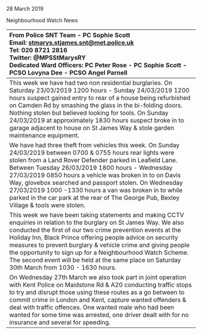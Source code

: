 28 March 2019

Neighbourhood Watch News

| From Police SNT Team - PC Sophie Scott <br>Email: stmarys.stjames.snt@met.police.uk <br>Tel: 020 8721 2816 <br>Twitter: @MPSStMarysRY <br>Dedicated Ward Officers: PC Peter Rose - PC Sophie Scott - PCSO Lovyna Dee - PCSO Angel Parnell                                                                                                                                                                                                                                                           |
| :-------------------------------------------------------------------------------------------------------------------------------------------------------------------------------------------------------------------------------------------------------------------------------------------------------------------------------------------------------------------------------------------------------------------------------------------------------------------------------------------------- |
| This week we have had two non residential burglaries. On Saturday 23/03/2019 1200 hours - Sunday 24/03/2019 1200 hours suspect gained entry to rear of a house being refurbished on Camden Rd by smashing the glass in the bi-folding doors. Nothing stolen but believed looking for tools. On Sunday 24/03/2019 at approximately 1830 hours suspect broke in to garage adjacent to house on St James Way & stole garden maintenance equipment.                                                     |
| We have had three theft from vehicles this week. On Sunday 24/03/2019 between 0700 & 0755 hours rear lights were stolen from a Land Rover Defender parked in Leafield Lane. Between Tuesday 26/03/2019 1800 hours - Wednesday 27/03/2019 0850 hours a vehicle was broken in to on Davis Way, glovebox searched and passport stolen. On Wednesday 27/03/2019 1000 -1330 hours a van was broken in to while parked in the car park at the rear of The George Pub, Bexley Village & tools were stolen. |
| This week we have been taking statements and making CCTV enquiries in relation to the burglary on St James Way. We also conducted the first of our two crime prevention events at the Holiday Inn, Black Prince offering people advice on security measures to prevent burglary & vehicle crime and giving people the opportunity to sign up for a Neighbourhood Watch Scheme. The second event will be held at the same place on Saturday 30th March from 1030 - 1630 hours.                       |
| On Wednesday 27th March we also took part in joint operation with Kent Police on Maidstone Rd & A20 conducting traffic stops to try and disrupt those using these routes as a go between to commit crime in London and Kent, capture wanted offenders & deal with traffic offences. One wanted male who had been wanted for some time was arrested, one driver dealt with for no insurance and several for speeding.                                                                                |
